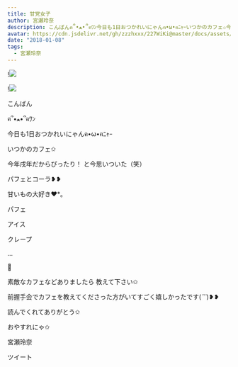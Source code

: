 ```yaml
---
title: 甘党女子
author: 宮瀬玲奈
description: こんばんฅ՞•ﻌ•՞ฅﾜﾝ今日も1日おつかれいにゃんฅ•ω•ฅﾆｬｰいつかのカフェ✩今年戌年だからぴったり！と今思いついた（笑）パフェとコーラ❥❥...
avatar: https://cdn.jsdelivr.net/gh/zzzhxxx/227WiKi@master/docs/assets/photo/avatar/reina.jpg
date: "2018-01-08"
tags:
  - 宮瀬玲奈
---
```


!![](https://cdn.jsdelivr.net/gh/zzzhxxx/227WiKi-image@master/blog-image/reina-2018-01-08_1.jpg)

!![](https://cdn.jsdelivr.net/gh/zzzhxxx/227WiKi-image@master/blog-image/reina-2018-01-08_2.jpg)



  こんばん

ฅ՞•ﻌ•՞ฅﾜﾝ



今日も1日おつかれいにゃんฅ•ω•ฅﾆｬｰ












いつかのカフェ✩


今年戌年だからぴったり！
と今思いついた（笑）












パフェとコーラ❥❥







甘いもの大好き❤︎*。




パフェ

アイス

クレープ


...



💓









素敵なカフェなどありましたら
教えて下さい✩




前握手会でカフェを教えてくださった方がいてすごく嬉しかったです(*˙˘˙*)❥❥




読んでくれてありがとう✩

おやすれにゃ✩




宮瀬玲奈


ツイート



